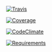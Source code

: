 [![Travis][build-badge]][build-status]

[![Coverage][coverage-badge]][coverage-status]

[![CodeClimate][codeclimate-badge]][codeclimate-status]

[![Requirements][requirements-badge]][requirements-status]

<!-- Definitions -->

[build-badge]: https://img.shields.io/travis/magarcia/magarcia.io/master.svg
[build-status]: https://travis-ci.org/magarcia/magarcia.io
[coverage-badge]: https://api.codeclimate.com/v1/badges/39f857d5f9d48d9e6e51/test_coverage
[coverage-status]: https://codeclimate.com/github/magarcia/blog/test_coverage
[codeclimate-badge]: https://api.codeclimate.com/v1/badges/39f857d5f9d48d9e6e51/maintainability
[codeclimate-status]: https://codeclimate.com/github/magarcia/blog/maintainability
[requirements-badge]: https://badges.greenkeeper.io/magarcia/magarcia.io.svg
[requirements-status]: https://greenkeeper.io/
